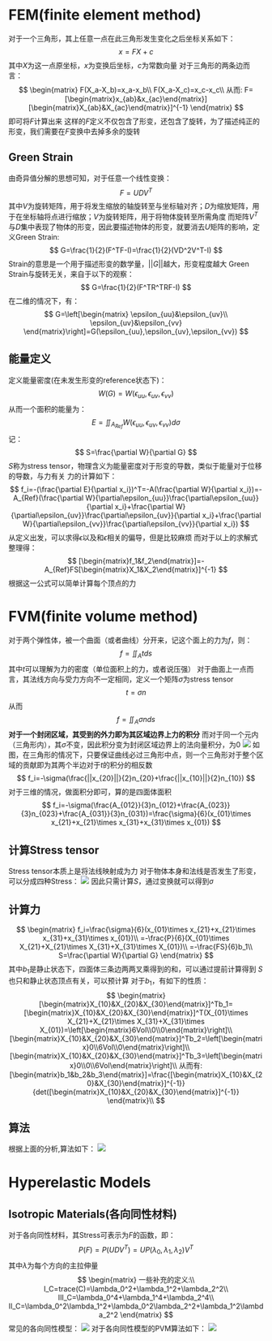 # FEM(finite element method)
对于一个三角形，其上任意一点在此三角形发生变化之后坐标关系如下：
$$
x=FX+c
$$
其中$X$为这一点原坐标，$x$为变换后坐标，$c$为常数向量
对于三角形的两条边而言：
$$
\begin{matrix}
F(X_a-X_b)=x_a-x_b\\
F(X_a-X_c)=x_c-x_c\\
从而:
F=[\begin{matrix}x_{ab}&x_{ac}\end{matrix}][\begin{matrix}X_{ab}&X_{ac}\end{matrix}]^{-1}
\end{matrix}
$$
即可将$F$计算出来
这样的$F$定义不仅包含了形变，还包含了旋转，为了描述纯正的形变，我们需要在$F$变换中去掉多余的旋转

## Green Strain
由奇异值分解的思想可知，对于任意一个线性变换：
$$
F=UDV^T
$$
其中$V$为旋转矩阵，用于将发生缩放的轴旋转至与坐标轴对齐；$D$为缩放矩阵，用于在坐标轴将点进行缩放；$V$为旋转矩阵，用于将物体旋转至所需角度
而矩阵$V^T$与$D$集中表现了物体的形变，因此要描述物体的形变，就要消去$U$矩阵的影响，定义Green Strain:
$$
G=\frac{1}{2}(F^TF-I)=\frac{1}{2}(VD^2V^T-I)
$$
Strain的意思是一个用于描述形变的数学量，$||G||$越大，形变程度越大
Green Strain与旋转无关，来自于以下的观察：
$$
G=\frac{1}{2}(F^TR^TRF-I)
$$
在二维的情况下，有：
$$
G=\left[\begin{matrix}
\epsilon_{uu}&\epsilon_{uv}\\
\epsilon_{uv}&\epsilon_{vv}
\end{matrix}\right]=G(\epsilon_{uu},\epsilon_{uv},\epsilon_{vv})
$$

## 能量定义
定义能量密度(在未发生形变的reference状态下)：
$$
W(G)=W(\epsilon_{uu},\epsilon_{uv},\epsilon_{vv})
$$
从而一个面积的能量为：
$$
E=\iint_{A_{Ref}}W(\epsilon_{uu},\epsilon_{uv},\epsilon_{vv})d\sigma
$$
 记：
 $$
 S=\frac{\partial W}{\partial G}
 $$
 $S$称为stress tensor，物理含义为能量密度对于形变的导数，类似于能量对于位移的导数，与力有关
 力的计算如下：
 $$
 f_i=-(\frac{\partial E}{\partial x_i})^T=-A(\frac{\partial W}{\partial x_i})=-A_{Ref}(\frac{\partial W}{\partial\epsilon_{uu}}\frac{\partial\epsilon_{uu}}{\partial x_i}+\frac{\partial W}{\partial\epsilon_{uv}}\frac{\partial\epsilon_{uv}}{\partial x_i}+\frac{\partial W}{\partial\epsilon_{vv}}\frac{\partial\epsilon_{vv}}{\partial x_i})
 $$
 从定义出发，可以求得$\epsilon$以及和$\epsilon$相关的偏导，但是比较麻烦
 而对于以上的求解式整理得：
 $$
 [\begin{matrix}f_1&f_2\end{matrix}]=-A_{Ref}FS[\begin{matrix}X_1&X_2\end{matrix}]^{-1}
 $$
 根据这一公式可以简单计算每个顶点的力

# FVM(finite volume method)
对于两个弹性体，被一个曲面（或者曲线）分开来，记这个面上的力为$f$，则：
$$
f=\iint_Atds
$$
其中$t$可以理解为力的密度（单位面积上的力，或者说压强）
对于曲面上一点而言，其法线方向与受力方向不一定相同，定义一个矩阵$\sigma$为stress tensor
$$
t=\sigma n
$$
从而
$$
f=\iint_A\sigma nds
$$
**对于一个封闭区域，其受到的外力即为其区域边界上力的积分**
而对于同一个元内（三角形内），其$\sigma$不变，因此积分变为封闭区域边界上的法向量积分，为0
![](基于物理的计算机动画/有限元方法/15.png)
如图，在三角形的情况下，只要保证曲线必过三角形中点，则一个三角形对于整个区域的贡献即为其两个半边对于$t$的积分的相反数
$$
f_i=-\sigma(\frac{||x_{20}||}{2}n_{20}+\frac{||x_{10}||}{2}n_{10})
$$
对于三维的情况，做面积分即可，算的是四面体面积
$$
f_i=-\sigma(\frac{A_{012}}{3}n_{012}+\frac{A_{023}}{3}n_{023}+\frac{A_{031}}{3}n_{031})=\frac{\sigma}{6}(x_{01}\times x_{21}+x_{21}\times x_{31}+x_{31}\times x_{01})
$$

## 计算Stress tensor
Stress tensor本质上是将法线映射成为力
对于物体本身和法线是否发生了形变，可以分成四种Stress：
![](基于物理的计算机动画/有限元方法/16.png)
因此只需计算$S$，通过变换就可以得到$\sigma$

## 计算力
$$
\begin{matrix}
f_i=\frac{\sigma}{6}(x_{01}\times x_{21}+x_{21}\times x_{31}+x_{31}\times x_{01})\\
=-\frac{P}{6}(X_{01}\times X_{21}+X_{21}\times X_{31}+X_{31}\times X_{01})\\
=-\frac{FS}{6}b_1\\
S=\frac{\partial W}{\partial G}
\end{matrix}
$$
其中$b_1$是静止状态下，四面体三条边两两叉乘得到的和，可以通过提前计算得到
$S$也只和静止状态顶点有关，可以预计算
对于$b_1$，有如下的性质：
$$
\begin{matrix}
[\begin{matrix}X_{10}&X_{20}&X_{30}\end{matrix}]^Tb_1=[\begin{matrix}X_{10}&X_{20}&X_{30}\end{matrix}]^T(X_{01}\times X_{21}+X_{21}\times X_{31}+X_{31}\times X_{01})=\left[\begin{matrix}6Vol\\0\\0\end{matrix}\right]\\
[\begin{matrix}X_{10}&X_{20}&X_{30}\end{matrix}]^Tb_2=\left[\begin{matrix}0\\6Vol\\0\end{matrix}\right]\\
[\begin{matrix}X_{10}&X_{20}&X_{30}\end{matrix}]^Tb_3=\left[\begin{matrix}0\\0\\6Vol\end{matrix}\right]\\
从而有:
[\begin{matrix}b_1&b_2&b_3\end{matrix}]=\frac{[\begin{matrix}X_{10}&X_{20}&X_{30}\end{matrix}]^{-1}}{det([\begin{matrix}X_{10}&X_{20}&X_{30}\end{matrix}]^{-1}}
\end{matrix}\\
$$

## 算法
根据上面的分析,算法如下：
![](基于物理的计算机动画/有限元方法/17.png)

# Hyperelastic Models

## Isotropic Materials(各向同性材料)
对于各向同性材料，其Stress可表示为$F$的函数，即：
$$
P(F)=P(UDV^T)=UP(\lambda_0,\lambda_1,\lambda_2)V^T
$$
其中$\lambda$为每个方向的主拉伸量
$$
\begin{matrix}
一些补充的定义:\\
I_C=trace(C)=\lambda_0^2+\lambda_1^2+\lambda_2^2\\
III_C=\lambda_0^4+\lambda_1^4+\lambda_2^4\\
II_C=\lambda_0^2\lambda_1^2+\lambda_0^2\lambda_2^2+\lambda_1^2\lambda_2^2
\end{matrix}
$$
常见的各向同性模型：
![](基于物理的计算机动画/有限元方法/18.png)
对于各向同性模型的PVM算法如下：
![](基于物理的计算机动画/有限元方法/19.png)
